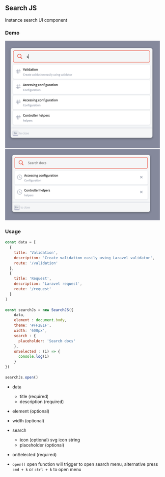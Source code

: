 ## Search JS

Instance search UI component

### Demo 
![Demo 1](demo/demo1.png)
![Demo 2](demo/demo2.png)

### Usage

```js
const data = [
  {
    title: 'Validation',
    description: 'Create validation easily using Laravel validator',
    route: '/validation'
  },
  {
    title: 'Request',
    description: 'Laravel request',
    route: '/request'
  }
]

const searchJs = new SearchJS({
    data,
    element : document.body,
    theme: '#FF2E1F',
    width: '600px',
    search : {
      placeholder: 'Search docs'
    },
    onSelected : (i) => {
      console.log(i)
    }
})

searchJs.open()

```

- data
  - title (required)
  - description (required)
- element (optional)
- width (optional)
- search 
  - icon (optional) svg icon string
  - placeholder (optional)
- onSelected (required)

- `open()` open function will trigger to open search menu, alternative press `cmd + k` or `ctrl + k` to open menu
